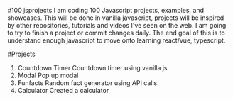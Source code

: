 #100 jsprojects
I am coding 100 Javascript projects, examples, and showcases. This will be done in vanilla javascript, projects will be inspired by other repositories, tutorials and videos I've seen on the web. I am going to try to finish a project or commit changes daily. The end goal of this is to understand enough javascript to move onto learning react/vue, typescript. 

#Projects
1. Countdown Timer
        Countdown timer using vanilla js
2. Modal
        Pop up modal
3.  Funfacts
        Random fact generator using API calls.
4. Calculator
        Created a calculator